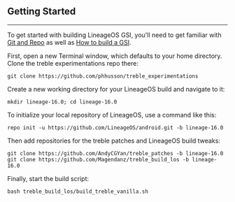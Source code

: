 ## Getting Started ##
---------------

To get started with building LineageOS GSI, you'll need to get familiar with [Git and Repo](https://source.android.com/source/using-repo.html) as well as [How to build a GSI](https://github.com/phhusson/treble_experimentations/wiki/How-to-build-a-GSI%3F).

First, open a new Terminal window, which defaults to your home directory.  Clone the treble experimentations repo there:

    git clone https://github.com/phhusson/treble_experimentations

Create a new working directory for your LineageOS build and navigate to it:

    mkdir lineage-16.0; cd lineage-16.0

To initialize your local repository of LineageOS, use a command like this:

    repo init -u https://github.com/LineageOS/android.git -b lineage-16.0

Then add repositories for the treble patches and LineageOS build tweaks:

    git clone https://github.com/AndyCGYan/treble_patches -b lineage-16.0
    git clone https://github.com/Magendanz/treble_build_los -b lineage-16.0

Finally, start the build script:

    bash treble_build_los/build_treble_vanilla.sh
